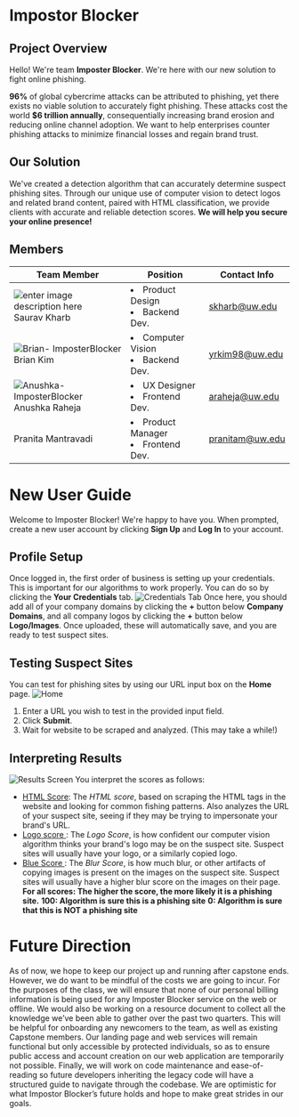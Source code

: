 # Impostor Blocker
## Project Overview
Hello! We're team **Imposter Blocker**. We're here with our new solution to fight online phishing.

**96%** of global cybercrime attacks can be attributed to phishing, yet there exists no viable solution to accurately fight phishing. These attacks cost the world **$6 trillion annually**, consequentially increasing brand erosion and reducing online channel adoption. We want to help enterprises counter phishing attacks to minimize financial losses and regain brand trust.

## Our Solution
We've created a detection algorithm that can accurately determine suspect phishing sites. Through our unique use of computer vision to detect logos and related brand content, paired with HTML classification, we provide clients with accurate and reliable detection scores. **We will help you secure your online presence!**


## Members

| Team Member | Position | Contact Info |
|--|--|--|
| ![enter image description here](https://i.imgur.com/LOBf6hf.jpg) <div>Saurav Kharb| <li>Product Design <li>Backend Dev.  | skharb@uw.edu
![Brian- ImposterBlocker](https://i.imgur.com/loWdGjv.png)<div>Brian Kim | <li>Computer Vision <li> Backend Dev.| yrkim98@uw.edu |
![Anushka- ImposterBlocker](https://i.imgur.com/YADRrmj.jpg)<div>Anushka Raheja | <li> UX Designer <li> Frontend Dev. | araheja@uw.edu
<div>Pranita Mantravadi | <li> Product Manager <li> Frontend Dev. | pranitam@uw.edu


<div>
<div>

# New User Guide

Welcome to Imposter Blocker! We're happy to have you.
When prompted, create a new user account by clicking **Sign Up** and **Log In** to your account.

## Profile Setup
Once logged in, the first order of business is setting up your credentials. This is important for our algorithms to work properly. You can do so by clicking the **Your Credentials** tab.
![Credentials Tab](https://i.imgur.com/pRFpx0z.png)
Once here, you should add all of your company domains by clicking the **+** button below **Company Domains**, and all company logos by clicking the **+** button below **Logo/Images**. Once uploaded, these will automatically save, and you are ready to test suspect sites.

## Testing Suspect Sites
You can test for phishing sites by using our URL input box on the **Home** page.
![Home](https://i.imgur.com/V8ze4Su.png)

 1. Enter a URL you wish to test in the provided input field.
 2. Click **Submit**.
 3. Wait for website to be scraped and analyzed. (This may take a while!)

## Interpreting Results
![Results Screen](https://i.imgur.com/ZzLwCKx.png)
You interpret the scores as follows:

 - <u>HTML Score</u>: The *HTML score*, based on scraping the HTML tags in the website and looking for common fishing patterns. Also analyzes the URL of your suspect site, seeing if they may be trying to impersonate your brand's URL.
 - <u> Logo score </u>: The *Logo Score*, is how confident our computer vision algorithm thinks your brand's logo may be on the suspect site. Suspect sites will usually have your logo, or a similarly copied logo.
 - <u> Blue Score </u>: The *Blur Score*, is how much blur, or other artifacts of copying images is present on the images on the suspect site. Suspect sites will usually have a higher blur score on the images on their page.
 **For all scores: The higher the score, the more likely it is a phishing site.**
 **100: Algorithm is sure this is a phishing site**
 **0: Algorithm is sure that this is NOT a phishing site**

# Future Direction

As of now, we hope to keep our project up and running after capstone ends. However, we do want to be mindful of the costs we are going to incur. For the purposes of the class, we will ensure that none of our personal billing information is being used for any Imposter Blocker service on the web or offline. We would also be working on a resource document to collect all the knowledge we’ve been able to gather over the past two quarters. This will be helpful for onboarding any newcomers to the team, as well as existing Capstone members. Our landing page and web services will remain functional but only accessible by protected individuals, so as to ensure public access and account creation on our web application are temporarily not possible. Finally, we will work on code maintenance and ease-of-reading so future developers inheriting the legacy code will have a structured guide to navigate through the codebase. We are optimistic for what Impostor Blocker’s future holds and hope to make great strides in our goals.
